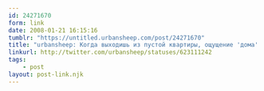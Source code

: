 ```yaml
---
id: 24271670
form: link
date: 2008-01-21 16:15:16
tumblr: "https://untitled.urbansheep.com/post/24271670"
title: "urbansheep: Когда выходишь из пустой квартиры, ощущение 'дома' исчезает. Если выходить вдвоем, то 'дом' вы уносите с собой. Mind tricks, eh?"
linkurl: http://twitter.com/urbansheep/statuses/623111242
tags:
    - post
layout: post-link.njk
---
```


